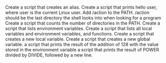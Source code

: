 Create a script that creates an alias.
Create a script that prints hello user, where user is the current Linux user.
Add /action to the PATH. /action should be the last directory the shell looks into when looking for a program
Create a script that counts the number of directories in the PATH.
Create a script that lists environment variables.
Create a script that lists all local variables and environment variables, and functions.
Create a script that creates a new local variable.
Create a script that creates a new global variable.
 a script that prints the result of the addition of 128 with the value stored in the environment variable
 a script that prints the result of POWER divided by DIVIDE, followed by a new line.
